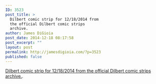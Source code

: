 ```yaml
---
ID: 3523
post_title: >
  Dilbert comic strip for 12/18/2014 from
  the official Dilbert comic strips
  archive.
author: James DiGioia
post_date: 2014-12-18 08:17:58
post_excerpt: ""
layout: post
permalink: http://jamesdigioia.com/?p=3523
published: false
---
```

[Dilbert comic strip for 12/18/2014 from the official Dilbert comic strips archive.][1].

 [1]: http://dilbert.com/strips/comic/2014-12-18/